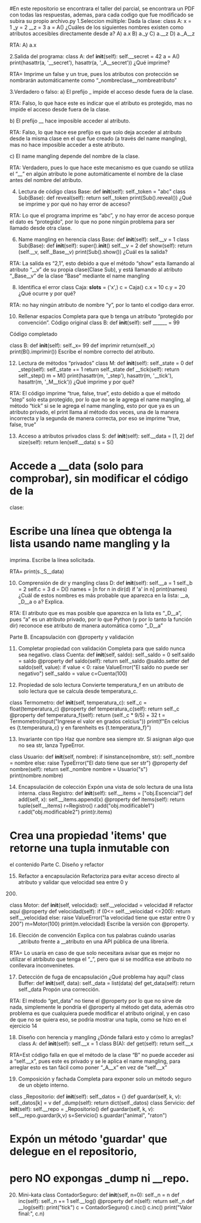 #En este repositorio se encontrara el taller del parcial, se encontrara un PDF con todas las respuestas, ademas, para cada codigo que fue modificado se subira su propio archivo.py
1.Seleccion múltiple:
Dada la clase: 
class A: 
  x = 1 
  _y = 2 
  __z = 3 
a = A() 
¿Cuáles de los siguientes nombres existen como atributos accesibles 
directamente desde 
a? 
A) a.x 
B) a._y 
C) a.__z 
D) a._A__z


RTA: A) a.x


2.Salida del programa:
class A: 
  def __init__(self): 
    self.__secret = 42 
a = A() 
print(hasattr(a, '__secret'), hasattr(a, '_A__secret')) 
¿Qué imprime?


RTA= Imprime un false y un true, pues los atributos con protección se nombrarán
automáticamente como “_nombreclase__nombreatributo”


3.Verdadero o falso:
a) El prefijo _ impide el acceso desde fuera de la clase. 

RTA: Falso, lo que hace este es indicar que el atributo es protegido, mas no 
impide el acceso desde fuera de la clase.

b) El prefijo __ hace imposible acceder al atributo. 

RTA: Falso, lo que hace ese prefijo es que solo deja acceder al atributo desde la 
misma clase en el que fue creado (a través del name mangling), mas no hace 
imposible acceder a este atributo.

c) El name mangling depende del nombre de la clase.

RTA: Verdadero, pues lo que hace este mecanismo es que cuando se utiliza el 
“__” en algún atributo le pone automáticamente el nombre de la clase antes del 
nombre del atributo.

4) Lectura de código
class Base: 
  def __init__(self): 
    self._token = "abc" 
class Sub(Base): 
  def reveal(self): 
    return self._token 
print(Sub().reveal()) 
¿Qué se imprime y por qué no hay error de acceso?

RTA: Lo que el programa imprime es “abc”, y no hay error de acceso porque el 
dato es “protegido”, por lo que no pone ningún problema para ser llamado desde 
otra clase.

6) Name mangling en herencia
class Base: 
  def __init__(self): 
    self.__v = 1 
class Sub(Base): 
  def __init__(self): 
    super().__init__() 
    self.__v = 2 
  def show(self): 
    return (self.__v, self._Base__v) 
print(Sub().show()) 
¿Cuál es la salida?

RTA: La salida es “2,1”, esto debido a que el método “show” esta llamando al 
atributo “__v” de su propia clase(Clase Sub), y está llamando al atributo 
“_Base__v” de la clase “Base” mediante el name mangling 


8) Identifica el error 
class Caja: 
  __slots__ = ('x',) 
c = Caja() 
c.x = 10 
c.y = 20 
¿Qué ocurre y por qué?

RTA: no hay ningún atributo de nombre “y”, por lo tanto el codigo dara error.


10) Rellenar espacios 
Completa para que b tenga un atributo “protegido por convención”. 
Código original
class B: 
  def __init__(self): 
    self ______ = 99

    
Código completado


class B: 
  def __init__(self): 
    self._x= 99 
  def imprimir
    return(self._x)
print(B().imprimir())
Escribe el nombre correcto del atributo.


12) Lectura de métodos “privados” 
class M: 
  def __init__(self): 
    self._state = 0 
  def _step(self): 
    self._state += 1 
    return self._state 
  def __tick(self): 
    return self._step() 
m = M() 
print(hasattr(m, '_step'), hasattr(m, '__tick'), hasattr(m, '_M__tick')) 
¿Qué imprime y por qué? 


RTA: El código imprime “true, false, true”, esto debido a que el método “step” solo 
esta protegido, por lo que no se le agrega el name mangling, al método “tick” si se 
le agrega el name mangling, esto por que ya es un atributo privado, el print llama 
al método dos veces, una de la manera incorrecta y la segunda de manera 
correcta, por eso se imprime “true, false, true”


13) Acceso a atributos privados 
class S: 
  def __init__(self): 
    self.__data = [1, 2] 
  def size(self): 
    return len(self.__data) 
s = S() 
# Accede a __data (solo para comprobar), sin modificar el código de la 
clase: 
# Escribe una línea que obtenga la lista usando name mangling y la 
imprima. 
Escribe la línea solicitada.

RTA= print(s._S__data)

10) Comprensión de dir y mangling 
class D: 
  def __init__(self): 
    self.__a = 1 
    self._b = 2 
    self.c = 3 
d = D() 
names = [n for n in dir(d) if 'a' in n] 
print(names)
¿Cuál de estos nombres es más probable que aparezca en la lista: __a, _D__a o 
a? 
Explica.


RTA: El atributo que es mas posible que aparezca en la lista es “_D__a”, pues “a”
es un atributo privado, por lo que Python (y por lo tanto la función dir) reconoce 
ese atributo de manera automática como “_D__a”


Parte B. Encapsulación con @property y validación 

11) Completar propiedad con validación 
Completa para que saldo nunca sea negativo. 
class Cuenta: 
  def __init__(self, saldo): 
    self._saldo = 0
    self.saldo = saldo
  @property
  def saldo(self):
    return self._saldo
  @saldo.setter
  def saldo(self, value): 
    if value < 0:
      raise ValueError("El saldo no puede ser negativo")
  self._saldo = value
c=Cuenta(100)

12) Propiedad de solo lectura 
Convierte temperatura_f en un atributo de solo lectura que se calcula desde 
temperatura_c.

class Termometro:
  def __init__(self, temperatura_c):
    self._c = float(temperatura_c)
  @property
  def temperatura_c(self):
    return self._c
  @property
  def temperatura_f(self):
    return (self._c * 9/5) + 32
t = Termometro(input("Ingrese el valor en grados celcius"))
print(f"En celcius es {t.temperatura_c} y en farenheits es
{t.temperatura_f}")


13) Invariante con tipo 
Haz que nombre sea siempre str. Si asignan algo que no sea str, lanza TypeError.

class Usuario:
  def __init__(self, nombre):
    if isinstance(nombre, str): 
      self._nombre = nombre
    else:
      raise TypeError("El dato tiene que ser str")
  @property
  def nombre(self):
    return self._nombre
nombre = Usuario("s")
print(nombre.nombre)


14) Encapsulación de colección 
Expón una vista de solo lectura de una lista interna. 
class Registro: 
  def __init__(self): 
    self.__items = ["obj.Escencial"] 
  def add(self, x): 
    self.__items.append(x) 
  @property
    def items(self):
      return tuple(self.__items)
r=Registro()
r.add("obj.modificable1")
r.add("obj.modificable2")
print(r.items)


# Crea una propiedad 'items' que retorne una tupla inmutable con 
el contenido
Parte C. Diseño y refactor 

15) Refactor a encapsulación 
Refactoriza para evitar acceso directo al atributo y validar que velocidad sea entre 
0 y 
200. 


class Motor: 
  def __init__(self, velocidad): 
    self.__velocidad = velocidad # refactor aquí 
  @property
  def velocidad(self):
    if (0<= self.__velocidad <=200):
      return self.__velocidad
    else:
      raise ValueError("la velocidad tiene que estar entre 0 y 200")
m=Motor(100)
print(m.velocidad)
Escribe la versión con @property.


16) Elección de convención 
Explica con tus palabras cuándo usarías _atributo frente a __atributo en una API 
pública de una librería.


RTA= Lo usaría en caso de que solo necesitara avisar que es mejor no utilizar el 
atrbibuto que tenga el “_”, pero que si se modifica ese atributo no conllevara 
inconveninetes.


17) Detección de fuga de encapsulación 
¿Qué problema hay aquí? 
class Buffer: 
  def __init__(self, data): 
    self._data = list(data) 
  def get_data(self): 
    return self._data 
Propón una corrección.

 
RTA: El método “get_data” no tiene el @property por lo que no sirve de nada, 
simplemente le pondría el @property al método get data, además otro problema 
es que cualquiera puede modificar el atributo original, y en caso de que no se 
quiera eso, se podría mostrar una tupla, como se hizo en el ejercicio 14


18) Diseño con herencia y mangling 
¿Dónde fallará esto y cómo lo arreglas? 
class A: 
  def __init__(self): 
    self.__x = 1
class B(A): 
  def get(self): 
    return self.__x
    
RTA=Est código falla en que el método de la clase “B” no puede acceder asi a 
“self.__x”, pues este es privado y se le aplica el name mangling, para arreglar 
esto es tan fácil como poner “_A__x” en vez de “self.__x”


19) Composición y fachada 
Completa para exponer solo un método seguro de un objeto interno.


class _Repositorio: 
  def __init__(self): 
    self._datos = {} 
  def guardar(self, k, v): 
    self._datos[k] = v
  def _dump(self): 
    return dict(self._datos) 
class Servicio: 
  def __init__(self): 
    self.__repo = _Repositorio() 
  def guardar(self, k, v):
    self.__repo.guardar(k,v)
s=Servicio()
s.guardar("animal", "raton")
# Expón un método 'guardar' que delegue en el repositorio, 
# pero NO expongas _dump ni __repo. 


20) Mini-kata 
class ContadorSeguro:
  def __init__(self, n=0):
    self._n = n
  def inc(self):
    self._n += 1
    self.__log() 
  @property
  def n(self):
    return self._n
  def __log(self):
    print("tick")
c = ContadorSeguro()
c.inc() 
c.inc() 
print("Valor final:", c.n)
